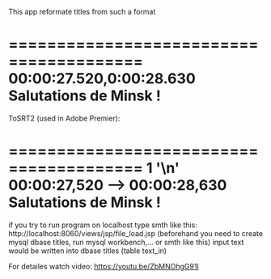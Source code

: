 This app reformate titles from such a format

========================================
00:00:27.520,0:00:28.630		Salutations de Minsk !
========================================

ToSRT2 (used in Adobe Premier):

========================================
1 '\n'
00:00:27,520 --> 00:00:28,630 Salutations de Minsk !
========================================

if you try to run program on localhost type smth like this: http://localhost:8060/views/jsp/file_load.jsp
(beforehand you need to create mysql dbase titles, run mysql workbench,... or smth like this)
input text would be written into dbase titles (table text_in)

For detailes watch video:
https://youtu.be/ZbMNOhgG91I

